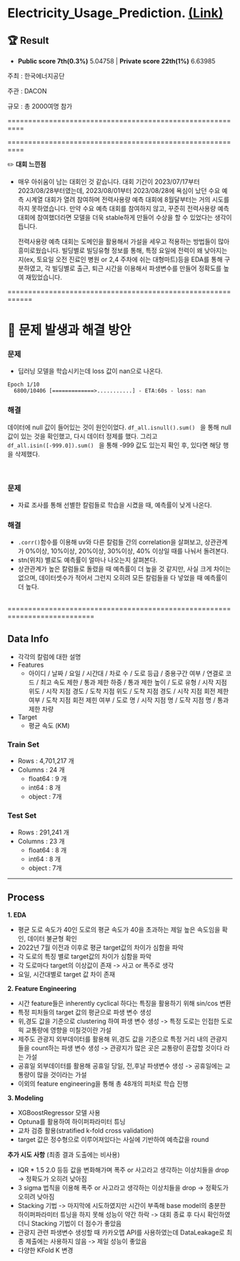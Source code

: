 # Electricity_Usage_Prediction. [(Link)](https://dacon.io/competitions/official/236125/leaderboard)

## 🏆 Result
- **Public score 7th(0.3%)** 5.04758 | **Private score 22th(1%)** 6.63985



주최 : 한국에너지공단

주관 : DACON

규모 : 총 2000여명 참가

==========================================================



==========================================================
  
  

  

✏️
**대회 느낀점**
 - 매우 아쉬움이 남는 대회인 것 같습니다. 대회 기간이 2023/07/17부터 2023/08/28부터였는데, 2023/08/01부터 2023/08/28에 욕심이 났던 수요 예측 시계열 대회가 열려 참여하며 전력사용량 예측 대회에 8월달부터는 거의 시도를 하지 못하였습니다.
   만약 수요 예측 대회를 참여하지 않고, 꾸준히 전력사용량 예측 대회에 참여했더라면 모델을 더욱 stable하게 만들어 수상을 할 수 있었다는 생각이 듭니다.

   전력사용량 예측 대회는 도메인을 활용해서 가설을 세우고 적용하는 방법들이 많아 흥미로웠습니다. 빌딩별로 빌딩유형 정보를 통해, 특정 요일에 전력이 왜 낮아지는지(ex, 토요일 오전 진료인 병원 or 2,4 주차에 쉬는 대형마트)등을 EDA를 통해 구분하였고, 각 빌딩별로 출근, 퇴근 시간을 이용해서 파생변수를 만들어 정확도를 높여 재밌었습니다.
   
   

============================================================

# 🚨 문제 발생과 해결 방안

### 문제
- 딥러닝 모델을 학습시키는데 loss 값이 nan으로 나온다.
``` 
Epoch 1/10
  6800/10406 [=============>...........] - ETA:60s - loss: nan
```
### 해결
데이터에 null 값이 들어있는 것이 원인이었다. 
```df_all.isnull().sum() ``` 을 통해 null 값이 있는 것을 확인했고, 다시 데이터 정제를 했다.  그리고 ```df_all.isin([-999.0]).sum() ``` 을 통해 -999 값도 있는지 확인 후, 있다면 해당 행을 삭제했다. 

<br>

### 문제
- 자료 조사를 통해 선별한 칼럼들로 학습을 시켰을 때, 예측률이 낮게 나온다.
### 해결
- ```.corr()```함수를 이용해 uv와 다른 칼럼들 간의 correlation을 살펴보고,
상관관계가 0%이상, 10%이상, 20%이상, 30%이상, 40% 이상일 때를 나눠서 돌려본다. 
- stn(위치) 별로도 예측률이 얼마나 나오는지 살펴본다. 
- 상관관계가 높은 칼럼들로 돌렸을 때 예측률이 더 높을 것 같지만, 사실 크게 차이는 없으며, 데이터셋수가 적어서 그런지 오히려 모든 칼럼들을 다 넣었을 때 예측률이 더 높다.

<br>
===========================================================================


## Data Info

* 각각의 칼럼에 대한 설명
* Features 
  * 아이디 / 날짜 / 요일 / 시간대 / 차로 수 / 도로 등급 / 중용구간 여부 / 연결로 코드 / 최고 속도 제한 / 통과 제한 하중 / 통과 제한 높이 / 도로 유형 / 시작 지점 위도 / 시작 지점 경도 / 도착 지점 위도 / 도착 지점 경도 / 시작 지점 회전 제한 여부 / 도착 지점 회전 제힌 여부 / 도로 명 / 시작 지점 명 / 도작 지점 명 / 통과 제한 차량
* Target
  * 평균 속도 (KM)
  
### Train Set

* Rows : 4,701,217 개
* Columns : 24 개
  * float64 : 9 개
  * int64 : 8 개
  * object : 7개

### Test Set

* Rows : 291,241 개
* Columns : 23 개
  * float64 : 8 개
  * int64 : 8 개
  * object : 7개
  
---

## Process

**1. EDA** 
  * 평균 도로 속도가 40인 도로의 평균 속도가 40을 초과하는 제일 높은 속도임을 확인, 데이터 불균형 확인
  * 2022년 7월 이전과 이후로 평균 target값의 차이가 심함을 파악
  * 각 도로의 특징 별로 target값의 차이가 심함을 파악
  * 각 도로마다 target의 이상값이 존재 -> 사고 or 폭주로 생각
  * 요일, 시간대별로 target 값 차이 존재
  
**2. Feature Engineering** 
  * 시간 feature들은 inherently cyclical 하다는 특징을 활용하기 위해 sin/cos 변환
  * 특정 피처들의 target 값의 평균으로 파생 변수 생성
  * 위,경도 값을 기준으로 clustering 하여 파생 변수 생성 -> 특정 도로는 인접한 도로읙 교통량에 영향을 미칠것이란 가설
  * 제주도 관광지 외부데이터를 활용해 위,경도 값을 기준으로 특정 거리 내의 관광지들을 count하는 파생 변수 생성 -> 관광지가 많은 곳은 교통량이 혼잡할 것이다 라는 가설
  * 공휴일 외부데이터를 활용해 공휴일 당일, 전,후날 파생변수 생성 -> 공휴일에는 교통량이 많을 것이라는 가설
  * 이외의 feature engineering을 통해 총 48개의 피처로 학습 진행

**3. Modeling**

  * XGBoostRegressor 모델 사용
  * Optuna를 활용하여 하이퍼파라미터 튜닝
  * 교차 검증 활용(stratified k-fold cross validation)
  * target 값은 정수형으로 이루어져있다는 사실에 기반하여 예측값을 round 

**추가 시도 사항** (최종 결과 도출에는 비사용)
  * IQR * 1.5 2.0 등등 값을 변화해가며 폭주 or 사고라고 생각하는 이상치들을 drop -> 정확도가 오히려 낮아짐
  * 3 sigma 법칙을 이용해 폭주 or 사고라고 생각하는 이상치들을 drop -> 정확도가 오히려 낮아짐
  * Stacking 기법 -> 마지막에 시도하였지만 시간이 부족해 base model의 충분한 하이퍼파라미터 튜닝을 하지 못해 성능이 약간 하락
    -> 대회 종료 후 다시 확인하였더니 Stacking 기법이 더 점수가 좋았음
  * 관광지 관련 파생변수 생성할 때 카카오맵 API를 사용하였는데 DataLeakage로 최종 제출에는 사용하지 않음 -> 제일 성능이 좋았음
  * 다양한 KFold K 변경


  
